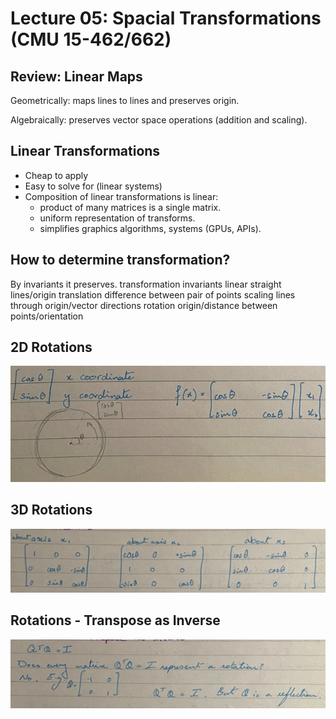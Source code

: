 # Lecture 05: Spacial Transformations (CMU 15-462/662)

## Review: Linear Maps
Geometrically: maps lines to lines and preserves origin.

Algebraically: preserves vector space operations (addition and scaling).

## Linear Transformations
- Cheap to apply
- Easy to solve for (linear systems)
- Composition of linear transformations is linear:
    - product of many matrices is a single matrix.
    - uniform representation of transforms.
    - simplifies graphics algorithms, systems (GPUs, APIs).

## How to determine transformation?
By invariants it preserves.
transformation  invariants
linear          straight lines/origin
translation     difference between pair of points
scaling         lines through origin/vector directions
rotation        origin/distance between points/orientation

## 2D Rotations
![alt text](image.png)

## 3D Rotations
![alt text](image-1.png)

## Rotations - Transpose as Inverse
![alt text](image-2.png)